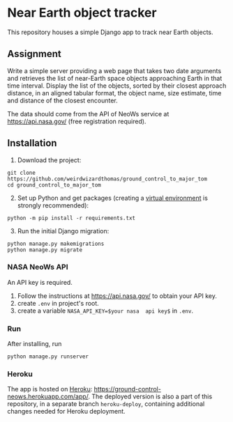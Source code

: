 # Near Earth object tracker

This repository houses a simple Django app to track near Earth objects.

## Assignment

Write a simple server providing a web page that takes two date arguments and retrieves the list of near-Earth space
objects approaching Earth in that time interval. Display the list of the objects, sorted by their closest approach
distance, in an aligned tabular format, the object name, size estimate, time and distance of the closest encounter.

The data should come from the API of NeoWs service at https://api.nasa.gov/ (free registration required).

## Installation

1. Download the project:

```shell
git clone https://github.com/weirdwizardthomas/ground_control_to_major_tom
cd ground_control_to_major_tom
```

2. Set up Python and get packages (creating a [virtual environment](https://docs.python.org/3/library/venv.html) is
   strongly recommended):

```shell
python -m pip install -r requirements.txt
```

3. Run the initial Django migration:

```shell
python manage.py makemigrations
python manage.py migrate
```

### NASA NeoWs API

An API key is required.

1. Follow the instructions at https://api.nasa.gov/ to obtain your API key.
2. create `.env` in project's root.
3. create a variable `NASA_API_KEY=$your nasa  api key$` in `.env`.

### Run

After installing, run

```shell
python manage.py runserver
```

### Heroku

The app is hosted on [Heroku](https://dashboard.heroku.com/): https://ground-control-neows.herokuapp.com/app/. The
deployed version is also a part of this repository, in a separate branch `heroku-deploy`, containing additional changes
needed for Heroku deployment.

